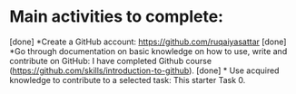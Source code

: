 # Main activities to complete:

[done] *Create a GitHub account: https://github.com/ruqaiyasattar
[done] *Go through documentation on basic knowledge on how to use, 
        write and contribute on GitHub: I have completed Github course (https://github.com/skills/introduction-to-github).
[done] * Use acquired knowledge to contribute to a selected task: This starter Task 0.
